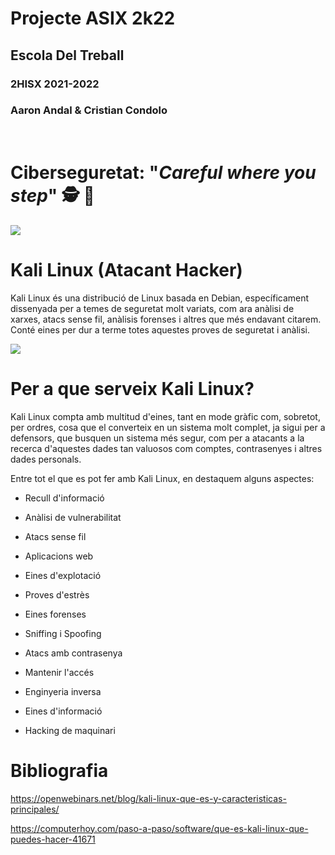# __Projecte ASIX 2k22__
## __Escola Del Treball__
### __2HISX 2021-2022__
### __Aaron Andal & Cristian Condolo__

<br>

# __Ciberseguretat__: "_Careful where you step_" 🕵️ 🔎

<div style="align: center; width: 100%">
    <img src="https://tec.mx/sites/default/files/styles/header_full/public/2021-08/ciberseguridad-tec-de-monterrey.jpg?itok=H3ibmb8t" />
</div>

# Kali Linux (Atacant Hacker)

Kali Linux és una distribució de Linux basada en Debian, específicament dissenyada per a temes de seguretat molt variats, com ara anàlisi de xarxes, atacs sense fil, anàlisis forenses i altres que més endavant citarem. Conté eines per dur a terme totes aquestes proves de seguretat i anàlisi.

<div style="align: center; width: 100%">
    <img src="https://blog.desdelinux.net/wp-content/uploads/2020/05/kali-linux-2020.png" />
</div>

# Per a que serveix Kali Linux?

Kali Linux compta amb multitud d'eines, tant en mode gràfic com, sobretot, per ordres, cosa que el converteix en un sistema molt complet, ja sigui per a defensors, que busquen un sistema més segur, com per a atacants a la recerca d'aquestes dades tan valuosos com comptes, contrasenyes i altres dades personals.

Entre tot el que es pot fer amb Kali Linux, en destaquem alguns aspectes:

+ Recull d'informació

+ Anàlisi de vulnerabilitat

+ Atacs sense fil

+ Aplicacions web

+ Eines d'explotació

+ Proves d'estrès

+ Eines forenses

+ Sniffing i Spoofing

+ Atacs amb contrasenya

+ Mantenir l'accés

+ Enginyeria inversa

+ Eines d'informació

+ Hacking de maquinari

# Bibliografia
https://openwebinars.net/blog/kali-linux-que-es-y-caracteristicas-principales/ 

https://computerhoy.com/paso-a-paso/software/que-es-kali-linux-que-puedes-hacer-41671